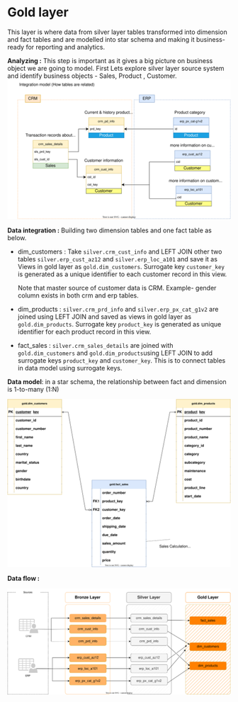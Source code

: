 # Gold layer
This layer is where data from silver layer tables transformed into dimension and fact tables and are modelled into star schema and making it business-ready for reporting and analytics.

<b>Analyzing :</b> This step is important as it gives a big picture on business object we are going to model. First Lets explore silver layer source system and identify business objects - Sales, Product , Customer. 
<img src="https://github.com/sumedhadewan/sql_datawarehouse_project/blob/main/docs/images/integration_model.drawio_final.svg">

<b>Data integration :</b> 
Building two dimension tables and one fact table as below.

- dim_customers : Take `silver.crm_cust_info` and LEFT JOIN other two tables `silver.erp_cust_az12` and `silver.erp_loc_a101` and save it as Views in gold layer as `gold.dim_customers`. Surrogate key `customer_key` is generated as a unique identifier to each customer record in this view.

  Note that master source of customer data is CRM. Example- gender column exists in both crm and erp tables.

- dim_products : `silver.crm_prd_info` and `silver.erp_px_cat_g1v2` are joined using LEFT JOIN and saved as views in gold layer as `gold.dim_products`. Surrogate key `product_key` is generated as unique identifier for each product record in this view.

- fact_sales : `silver.crm_sales_details` are joined with `gold.dim_customers` and `gold.dim_products`using LEFT JOIN to add surrogate keys `product_key` and `customer_key`. This is to connect tables in data model using surrogate keys.

<b>Data model</b>: in a star schema, the relationship between fact and dimension is 1-to-many (1:N)

  <img src="https://github.com/sumedhadewan/sql_datawarehouse_project/blob/main/docs/images/data_model.drawio.svg">

<b>Data flow :</b>

<img src="https://github.com/sumedhadewan/sql_datawarehouse_project/blob/main/docs/images/data_flow_gold_layer.drawio.svg">
